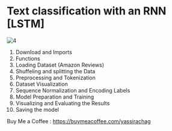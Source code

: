 # Text classification with an RNN [LSTM]

![4](https://github.com/user-attachments/assets/c39511a4-0fed-4dee-882c-28341dc454f4)

1. Download and Imports
2. Functions
3. Loading Dataset (Amazon Reviews)
4. Shuffeling and splitting the Data
5. Preprocessing and Tokenization
6. Dataset Visualization
7. Sequence Normalization and Encoding Labels
8. Model Preparation and Training
19. Visualizing and Evaluating the Results
10. Saving the model

Buy Me a Coffee : https://buymeacoffee.com/yassirachag
